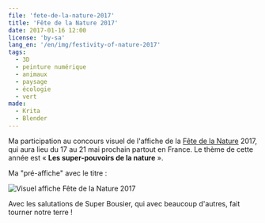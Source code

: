 ```yaml
---
file: 'fete-de-la-nature-2017'
title: 'Fête de la Nature 2017'
date: 2017-01-16 12:00
license: 'by-sa'
lang_en: '/en/img/festivity-of-nature-2017'
tags:
  - 3D
  - peinture numérique
  - animaux
  - paysage
  - écologie
  - vert
made:
  - Krita
  - Blender
---
```


Ma participation au concours visuel de l'affiche de la [Fête de la Nature](http://www.fetedelanature.com/) 2017, qui aura lieu du 17 au 21 mai prochain partout en France. Le thème de cette année est « **Les super-pouvoirs de la nature** ».

Ma "pré-affiche" avec le titre :

![Visuel affiche Fête de la Nature 2017](/img/blog/affiche-fete-de-la-nature-2017-web.jpg)

Avec les salutations de Super Bousier, qui avec beaucoup d'autres, fait tourner notre terre !
